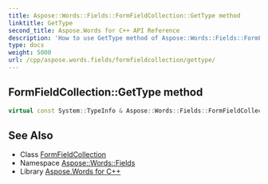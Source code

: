 ```yaml
---
title: Aspose::Words::Fields::FormFieldCollection::GetType method
linktitle: GetType
second_title: Aspose.Words for C++ API Reference
description: 'How to use GetType method of Aspose::Words::Fields::FormFieldCollection class in C++.'
type: docs
weight: 5000
url: /cpp/aspose.words.fields/formfieldcollection/gettype/
---
```

## FormFieldCollection::GetType method




```cpp
virtual const System::TypeInfo & Aspose::Words::Fields::FormFieldCollection::GetType() const override
```

## See Also

* Class [FormFieldCollection](../)
* Namespace [Aspose::Words::Fields](../../)
* Library [Aspose.Words for C++](../../../)
